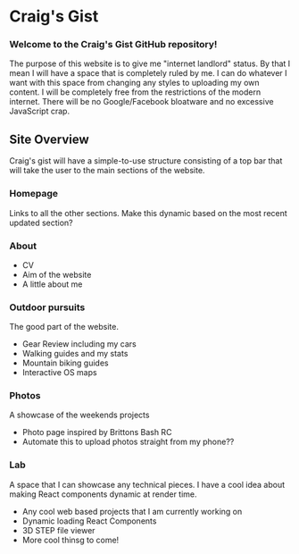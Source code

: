 # Craig's Gist

### Welcome to the Craig's Gist GitHub repository! 

The purpose of this website is to give me "internet landlord" status. By that I mean I will have a space that is completely ruled by me.
I can do whatever I want with this space from changing any styles to uploading my own content. I will be completely free from the restrictions of
the modern internet. There will be no Google/Facebook bloatware and no excessive JavaScript crap.

## Site Overview

Craig's gist will have a simple-to-use structure consisting of a top bar that will take the user to the main sections of the website.

### Homepage

Links to all the other sections. Make this dynamic based on the most recent updated section?

### About

 * CV
 * Aim of the website
 * A little about me

### Outdoor pursuits
The good part of the website. 
 * Gear Review including my cars
 * Walking guides and my stats
 * Mountain biking guides
 * Interactive OS maps

### Photos
A showcase of the weekends projects 

 * Photo page inspired by Brittons Bash RC
 * Automate this to upload photos straight from my phone??

### Lab
A space that I can showcase any technical pieces. I have a cool idea about making React components dynamic at render time.

 * Any cool web based projects that I am currently working on
 * Dynamic loading React Components
 * 3D STEP file viewer
 * More cool thinsg to come!
